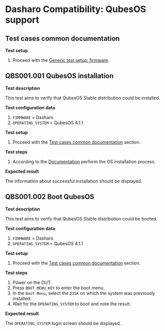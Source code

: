 # Dasharo Compatibility: QubesOS support

## Test cases common documentation

**Test setup**

1. Proceed with the
    [Generic test setup: firmware](../../generic-test-setup/#firmware).

## QBS001.001 QubesOS installation

**Test description**

This test aims to verify that QubesOS Stable distribution could be installed.

**Test configuration data**

1. `FIRMWARE` = Dasharo
1. `OPERATING_SYSTEM` = QubesOS 4.1.1

**Test setup**

1. Proceed with the
    [Test cases common documentation](#test-cases-common-documentation) section.

**Test steps**

1. According to the [Documentation](../../generic-test-setup#os-installer)
    perform the OS installation process.

**Expected result**

The information about successful installation should be displayed.

## QBS001.002 Boot QubesOS

**Test description**

This test aims to verify that QubesOS Stable distribution could be booted.

**Test configuration data**

1. `FIRMWARE` = Dasharo
1. `OPERATING_SYSTEM` = QubesOS 4.1.1

**Test setup**

1. Proceed with the
    [Test cases common documentation](#test-cases-common-documentation) section.

**Test steps**

1. Power on the DUT.
1. Press `BOOT_MENU_KEY` to enter the boot menu.
1. In the `Boot Menu`, select the `DISK` on which the system was
    previously installed.
1. Wait for the `OPERATING_SYSTEM` to boot and note the result.

**Expected result**

The `OPERATING_SYSTEM` login screen should be displayed.
